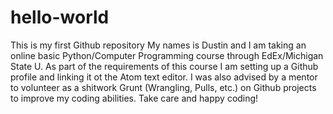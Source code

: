 # hello-world
This is my first Github repository
My names is Dustin and I am taking an online basic Python/Computer Programming course through EdEx/Michigan State U. As part of the requirements of this course I am setting up a Github profile and linking it ot the Atom text editor. I was also advised by a mentor to volunteer as a shitwork Grunt (Wrangling, Pulls, etc.) on Github projects to improve my coding abilities. Take care and happy coding!
